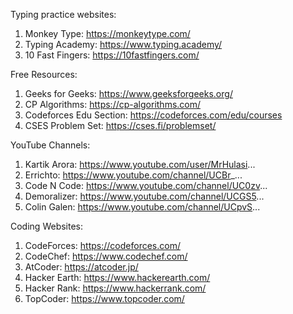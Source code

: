 Typing practice websites:
1) Monkey Type: https://monkeytype.com/
2) Typing Academy: https://www.typing.academy/
3) 10 Fast Fingers: https://10fastfingers.com/

Free Resources:
1) Geeks for Geeks: https://www.geeksforgeeks.org/
2) CP Algorithms: https://cp-algorithms.com/
3) Codeforces Edu Section: https://codeforces.com/edu/courses
4) CSES Problem Set: https://cses.fi/problemset/

YouTube Channels:
1) Kartik Arora: https://www.youtube.com/user/MrHulasi...
2) Errichto: https://www.youtube.com/channel/UCBr_...
3) Code N Code: https://www.youtube.com/channel/UC0zv...
4) Demoralizer: https://www.youtube.com/channel/UCGS5... 
5) Colin Galen: https://www.youtube.com/channel/UCpvS...

Coding Websites:
1) CodeForces: https://codeforces.com/
2) CodeChef: https://www.codechef.com/
3) AtCoder: https://atcoder.jp/
4) Hacker Earth: https://www.hackerearth.com/
5) Hacker Rank: https://www.hackerrank.com/
6) TopCoder: https://www.topcoder.com/
